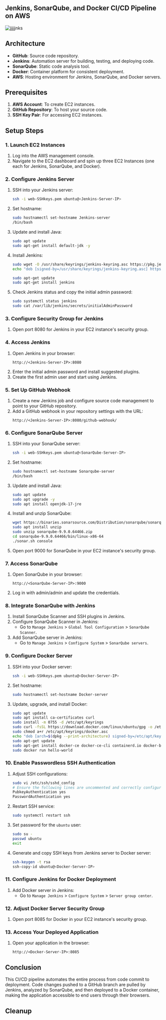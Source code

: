 ## Jenkins, SonarQube, and Docker CI/CD Pipeline on AWS

![jjjjjnks](https://github.com/user-attachments/assets/7dee6da4-6eae-4d4b-83ef-be188eb4f270)

## Architecture

- **GitHub**: Source code repository.
- **Jenkins**: Automation server for building, testing, and deploying code.
- **SonarQube**: Static code analysis tool.
- **Docker**: Container platform for consistent deployment.
- **AWS**: Hosting environment for Jenkins, SonarQube, and Docker servers.

## Prerequisites

1. **AWS Account**: To create EC2 instances.
2. **GitHub Repository**: To host your source code.
3. **SSH Key Pair**: For accessing EC2 instances.

## Setup Steps

### 1. Launch EC2 Instances

1. Log into the AWS management console.
2. Navigate to the EC2 dashboard and spin up three EC2 Instances (one each for Jenkins, SonarQube, and Docker).

### 2. Configure Jenkins Server

1. SSH into your Jenkins server:
   ```bash
   ssh -i web-SSHkeys.pem ubuntu@<Jenkins-Server-IP>
   ```
2. Set hostname:
   ```bash
   sudo hostnamectl set-hostname Jenkins-server
   /bin/bash
   ```
3. Update and install Java:
   ```bash
   sudo apt update
   sudo apt-get install default-jdk -y
   ```
4. Install Jenkins:
   ```bash
   sudo wget -O /usr/share/keyrings/jenkins-keyring.asc https://pkg.jenkins.io/debian-stable/jenkins.io-2023.key
   echo "deb [signed-by=/usr/share/keyrings/jenkins-keyring.asc] https://pkg.jenkins.io/debian-stable binary/" | sudo tee /etc/apt/sources.list.d/jenkins.list > /dev/null
   
   sudo apt-get update
   sudo apt-get install jenkins
   ```
5. Check Jenkins status and copy the initial admin password:
   ```bash
   sudo systemctl status jenkins
   sudo cat /var/lib/jenkins/secrets/initialAdminPassword
   ```

### 3. Configure Security Group for Jenkins

1. Open port 8080 for Jenkins in your EC2 instance's security group.

### 4. Access Jenkins

1. Open Jenkins in your browser:
   ```
   http://<Jenkins-Server-IP>:8080
   ```
2. Enter the initial admin password and install suggested plugins.
3. Create the first admin user and start using Jenkins.

### 5. Set Up GitHub Webhook

1. Create a new Jenkins job and configure source code management to point to your GitHub repository.
2. Add a GitHub webhook in your repository settings with the URL:
   ```
   http://<Jenkins-Server-IP>:8080/github-webhook/
   ```

### 6. Configure SonarQube Server

1. SSH into your SonarQube server:
   ```bash
   ssh -i web-SSHkeys.pem ubuntu@<SonarQube-Server-IP>
   ```
2. Set hostname:
   ```bash
   sudo hostnamectl set-hostname Sonarqube-server
   /bin/bash
   ```
3. Update and install Java:
   ```bash
   sudo apt update
   sudo apt upgrade -y
   sudo apt install openjdk-17-jre
   ```
4. Install and unzip SonarQube:
   ```bash
   wget https://binaries.sonarsource.com/Distribution/sonarqube/sonarqube-9.9.0.64466.zip
   sudo apt install unzip
   sudo unzip sonarqube-9.9.0.64466.zip
   cd sonarqube-9.9.0.64466/bin/linux-x86-64
   ./sonar.sh console
   ```
5. Open port 9000 for SonarQube in your EC2 instance's security group.

### 7. Access SonarQube

1. Open SonarQube in your browser:
   ```
   http://<SonarQube-Server-IP>:9000
   ```
2. Log in with admin/admin and update the credentials.

### 8. Integrate SonarQube with Jenkins

1. Install SonarQube Scanner and SSH plugins in Jenkins.
2. Configure SonarQube Scanner in Jenkins:
   - Go to `Manage Jenkins` > `Global Tool Configuration` > `SonarQube Scanner`.
3. Add SonarQube server in Jenkins:
   - Go to `Manage Jenkins` > `Configure System` > `SonarQube servers`.

### 9. Configure Docker Server

1. SSH into your Docker server:
   ```bash
   ssh -i web-SSHkeys.pem ubuntu@<Docker-Server-IP>
   ```
2. Set hostname:
   ```bash
   sudo hostnamectl set-hostname Docker-server
   ```
3. Update, upgrade, and install Docker:
   ```bash
   sudo apt update
   sudo apt install ca-certificates curl
   sudo install -m 0755 -d /etc/apt/keyrings
   sudo curl -fsSL https://download.docker.com/linux/ubuntu/gpg -o /etc/apt/keyrings/docker.asc
   sudo chmod a+r /etc/apt/keyrings/docker.asc
   echo "deb [arch=$(dpkg --print-architecture) signed-by=/etc/apt/keyrings/docker.asc] https://download.docker.com/linux/ubuntu $(. /etc/os-release && echo "$VERSION_CODENAME") stable" | sudo tee /etc/apt/sources.list.d/docker.list > /dev/null
   sudo apt-get update
   sudo apt-get install docker-ce docker-ce-cli containerd.io docker-buildx-plugin docker-compose-plugin
   sudo docker run hello-world
   ```

### 10. Enable Passwordless SSH Authentication

1. Adjust SSH configurations:
   ```bash
   sudo vi /etc/ssh/sshd_config
   # Ensure the following lines are uncommented and correctly configured
   PubkeyAuthentication yes
   PasswordAuthentication yes
   ```
2. Restart SSH service:
   ```bash
   sudo systemctl restart ssh
   ```
3. Set password for the `ubuntu` user:
   ```bash
   sudo su -
   passwd ubuntu
   exit
   ```
4. Generate and copy SSH keys from Jenkins server to Docker server:
   ```bash
   ssh-keygen -t rsa
   ssh-copy-id ubuntu@<Docker-Server-IP>
   ```

### 11. Configure Jenkins for Docker Deployment

1. Add Docker server in Jenkins:
   - Go to `Manage Jenkins` > `Configure System` > `Server group center`.

### 12. Adjust Docker Server Security Group

1. Open port 8085 for Docker in your EC2 instance's security group.

### 13. Access Your Deployed Application

1. Open your application in the browser:
   ```
   http://<Docker-Server-IP>:8085
   ```

## Conclusion

This CI/CD pipeline automates the entire process from code commit to deployment. Code changes pushed to a GitHub branch are pulled by Jenkins, analyzed by SonarQube, and then deployed to a Docker container, making the application accessible to end users through their browsers.

## Cleanup
